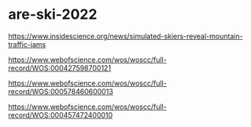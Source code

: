 # are-ski-2022

https://www.insidescience.org/news/simulated-skiers-reveal-mountain-traffic-jams

https://www.webofscience.com/wos/woscc/full-record/WOS:000427598700121

https://www.webofscience.com/wos/woscc/full-record/WOS:000578460600013

https://www.webofscience.com/wos/woscc/full-record/WOS:000457472400010
